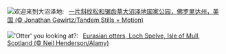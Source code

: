 ![](https://www.bing.com/th?id=OHR.Everglades90th_ZH-CN9853372570_UHD.jpg&w=1000)欢迎来到大沼泽地:&nbsp;&ensp;[一片斜纹松和锯齿草大沼泽地国家公园，佛罗里达州，美国 (© Jonathan Gewirtz/Tandem Stills + Motion)](https://www.bing.com/th?id=OHR.Everglades90th_ZH-CN9853372570_UHD.jpg)
<br><br/>
![](https://www.bing.com/th?id=OHR.MullOtter_EN-US5451978021_UHD.jpg&w=1000)'Otter' you looking at?:&nbsp;&ensp;[Eurasian otters, Loch Spelve, Isle of Mull, Scotland (© Neil Henderson/Alamy)](https://www.bing.com/th?id=OHR.MullOtter_EN-US5451978021_UHD.jpg)
<br><br/>
